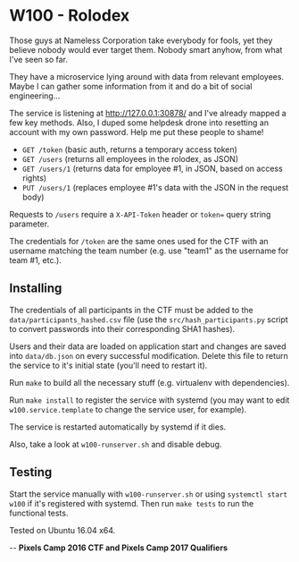 W100 - Rolodex
==============

Those guys at Nameless Corporation take everybody for fools, yet they believe
nobody would ever target them. Nobody smart anyhow, from what I've seen so far.

They have a microservice lying around with data from relevant employees. Maybe
I can gather some information from it and do a bit of social engineering...

The service is listening at http://127.0.0.1:30878/ and I've already mapped a few
key methods. Also, I duped some helpdesk drone into resetting an account with
my own password. Help me put these people to shame!

   * `GET /token`    (basic auth, returns a temporary access token)
   * `GET /users`    (returns all employees in the rolodex, as JSON)
   * `GET /users/1`  (returns data for employee #1, in JSON, based on access rights)
   * `PUT /users/1`  (replaces employee #1's data with the JSON in the request body)

Requests to `/users` require a `X-API-Token` header or `token=` query string parameter.

The credentials for `/token` are the same ones used for the CTF with an username
matching the team number (e.g. use "team1" as the username for team #1, etc.).


Installing
----------

The credentials of all participants in the CTF must be added to the
`data/participants_hashed.csv` file (use the `src/hash_participants.py` script
to convert passwords into their corresponding SHA1 hashes).

Users and their data are loaded on application start and changes are saved into
`data/db.json` on every successful modification. Delete this file to return the
service to it's initial state (you'll need to restart it).

Run `make` to build all the necessary stuff (e.g. virtualenv with dependencies).

Run `make install` to register the service with systemd (you may want to edit
`w100.service.template` to change the service user, for example).

The service is restarted automatically by systemd if it dies.

Also, take a look at `w100-runserver.sh` and disable debug.


Testing
-------

Start the service manually with `w100-runserver.sh` or using `systemctl start w100`
if it's registered with systemd. Then run `make tests` to run the functional tests.

Tested on Ubuntu 16.04 x64.


--
**Pixels Camp 2016 CTF and Pixels Camp 2017 Qualifiers**
